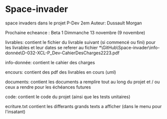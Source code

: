 # Space-invader
space invaders dans le projet P-Dev 2em
Auteur: Dussault Morgan

Prochaine echeance :
	Beta 1 
	Dimmanche 13 novembre (9 novembre)

livrables:
	contient le fichier du livrable suivant (si commencé ou fini)
	pour les livrables et leur dates se referer au fichier *\GitHub\Space-invader\info-donnée\D-032-XCL-P_Dev-CahierDesCharges2223.pdf

	

info-donnée:
	contient le cahier des charges



encours:
	contient des pdf des livrables en cours (uml)



documents:
	contient les documents a remplire tout au long du projet et / ou ceux a rendre pour les échéances futures



code:
	contient le code du projet (ainsi que les tests unitaires)


ecriture.txt
	contient les differants grands texts a afficher (dans le menu pour l'insatant)